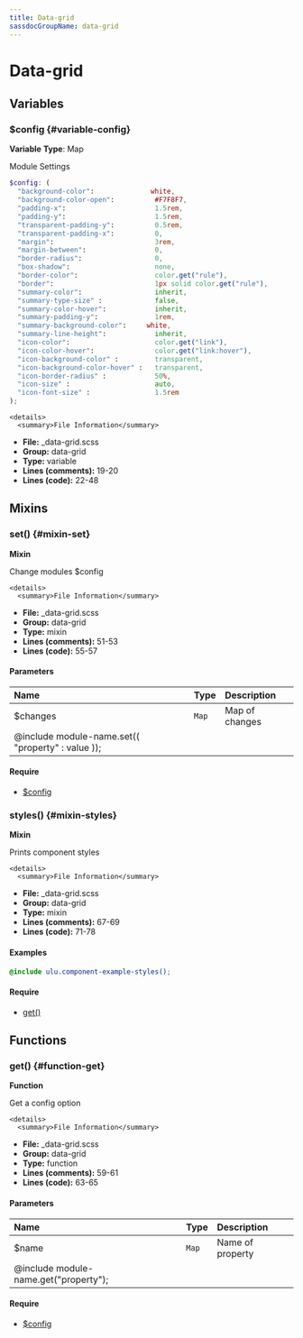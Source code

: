 ```yaml
---
title: Data-grid
sassdocGroupName: data-grid
---
```



# Data-grid





## Variables




<div class="sassdoc-item-header">

###  $config {#variable-config}

  <div class="sassdoc-item-header__labels">
    <span class="tag tag--primary"><strong>Variable</strong></span> <span class="tag"><strong>Type</strong>: Map</span>
  </div>

</div>

  

Module Settings
    
    

``` scss
$config: (
  "background-color":              white,
  "background-color-open":          #F7F8F7,
  "padding-x":                      1.5rem,
  "padding-y":                      1.5rem,
  "transparent-padding-y":          0.5rem,
  "transparent-padding-x":          0,
  "margin":                         3rem,
  "margin-between":                 0,
  "border-radius":                  0,
  "box-shadow":                     none,
  "border-color":                   color.get("rule"),
  "border":                         1px solid color.get("rule"),
  "summary-color":                  inherit,
  "summary-type-size" :             false,
  "summary-color-hover":            inherit,
  "summary-padding-y":              1rem,
  "summary-background-color":     white,
  "summary-line-height":            inherit,
  "icon-color":                     color.get("link"),
  "icon-color-hover":               color.get("link:hover"),
  "icon-background-color" :         transparent,
  "icon-background-color-hover" :   transparent,
  "icon-border-radius" :            50%,
  "icon-size" :                     auto,
  "icon-font-size" :                1.5rem
);
```
  

    <details>
      <summary>File Information</summary>
- **File:** _data-grid.scss
- **Group:** data-grid
- **Type:** variable
- **Lines (comments):** 19-20
- **Lines (code):** 22-48
    </details>
    
  

## Mixins




<div class="sassdoc-item-header">

###  set() {#mixin-set}

  <div class="sassdoc-item-header__labels">
    <span class="tag tag--primary"><strong>Mixin</strong></span>
  </div>

</div>

  

Change modules $config
    
    

    <details>
      <summary>File Information</summary>
- **File:** _data-grid.scss
- **Group:** data-grid
- **Type:** mixin
- **Lines (comments):** 51-53
- **Lines (code):** 55-57
    </details>
    

#### Parameters


|Name|Type|Description|
|:--|:--|:--|
|$changes|`Map`|Map of changes
  @include module-name.set(( "property" : value ));|

    

#### Require

- [$config](/sass/components/accordion/#variable-config)
  


<div class="sassdoc-item-header">

###  styles() {#mixin-styles}

  <div class="sassdoc-item-header__labels">
    <span class="tag tag--primary"><strong>Mixin</strong></span>
  </div>

</div>

  

Prints component styles
    
    

    <details>
      <summary>File Information</summary>
- **File:** _data-grid.scss
- **Group:** data-grid
- **Type:** mixin
- **Lines (comments):** 67-69
- **Lines (code):** 71-78
    </details>
    

#### Examples

      


``` scss
@include ulu.component-example-styles();
```
  

      

#### Require

- [get()](/sass/components/accordion/#function-get)
  
  

## Functions




<div class="sassdoc-item-header">

###  get() {#function-get}

  <div class="sassdoc-item-header__labels">
    <span class="tag tag--primary"><strong>Function</strong></span>
  </div>

</div>

  

Get a config option
    
    

    <details>
      <summary>File Information</summary>
- **File:** _data-grid.scss
- **Group:** data-grid
- **Type:** function
- **Lines (comments):** 59-61
- **Lines (code):** 63-65
    </details>
    

#### Parameters


|Name|Type|Description|
|:--|:--|:--|
|$name|`Map`|Name of property
  @include module-name.get("property");|

    

#### Require

- [$config](/sass/components/accordion/#variable-config)
  
  
  
